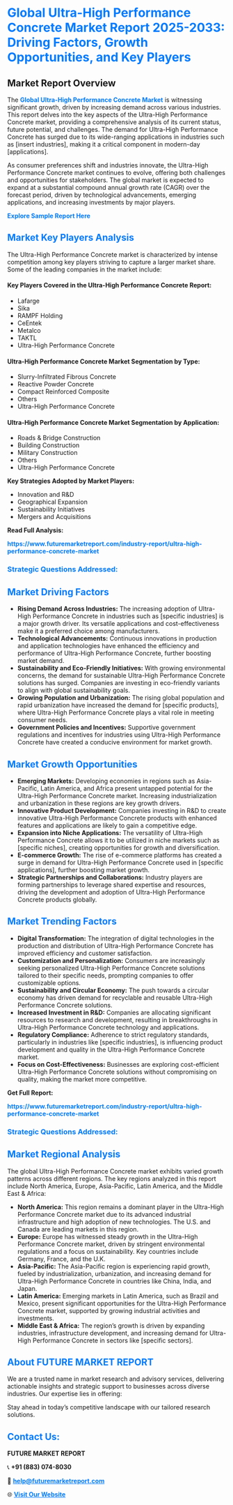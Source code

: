 <h1 style="color: #007BFF;">Global Ultra-High Performance Concrete Market Report 2025-2033: Driving Factors, Growth Opportunities, and Key Players</h1>

<section id="overview">
<h2>Market Report Overview</h2>
<p>The <a href="https://www.futuremarketreport.com/industry-report/ultra-high-performance-concrete-market" style="color: #007BFF; text-decoration: none;"><strong>Global Ultra-High Performance Concrete Market</strong></a> is witnessing significant growth, driven by increasing demand across various industries. This report delves into the key aspects of the Ultra-High Performance Concrete market, providing a comprehensive analysis of its current status, future potential, and challenges. The demand for Ultra-High Performance Concrete has surged due to its wide-ranging applications in industries such as [insert industries], making it a critical component in modern-day [applications].</p>
<p>As consumer preferences shift and industries innovate, the Ultra-High Performance Concrete market continues to evolve, offering both challenges and opportunities for stakeholders. The global market is expected to expand at a substantial compound annual growth rate (CAGR) over the forecast period, driven by technological advancements, emerging applications, and increasing investments by major players.</p>
</section>

<section id="overview">
<p><a href="https://www.futuremarketreport.com/request-sample/reportId=97175" style="color: #007BFF; text-decoration: none;"><strong>Explore Sample Report Here</strong></a></p>
</section>

<section id="key-players">
<h2 style="color: #007BFF;">Market Key Players Analysis</h2>
<p>The Ultra-High Performance Concrete market is characterized by intense competition among key players striving to capture a larger market share. Some of the leading companies in the market include:</p>
<h4>Key Players Covered in the Ultra-High Performance Concrete Report:</h4>
<ul><li>Lafarge</li><li>Sika</li><li>RAMPF Holding</li><li>CeEntek</li><li>Metalco</li><li>TAKTL</li><li>Ultra-High Performance Concrete</li></ul>
<h4>Ultra-High Performance Concrete Market Segmentation by Type:</h4>
<ul><li>Slurry-Infiltrated Fibrous Concrete</li><li>Reactive Powder Concrete</li><li>Compact Reinforced Composite</li><li>Others</li><li>Ultra-High Performance Concrete</li></ul>

<h4>Ultra-High Performance Concrete Market Segmentation by Application:</h4>
<ul><li>Roads &amp; Bridge Construction</li><li>Building Construction</li><li>Military Construction</li><li>Others</li><li>Ultra-High Performance Concrete</li></ul>
<p><strong>Key Strategies Adopted by Market Players:</strong></p>
<ul>
<li>Innovation and R&D</li>
<li>Geographical Expansion</li>
<li>Sustainability Initiatives</li>
<li>Mergers and Acquisitions</li>
</ul>
</section>

<section>
<p><strong>Read Full Analysis: </strong></p><a href="https://www.futuremarketreport.com/industry-report/ultra-high-performance-concrete-market" style="color: #007BFF; text-decoration: none;"><strong>https://www.futuremarketreport.com/industry-report/ultra-high-performance-concrete-market</strong></a>
<h3 style="color: #007BFF;">Strategic Questions Addressed:</h3>
</section>

<section id="driving-factors">
<h2 style="color: #007BFF;">Market Driving Factors</h2>
<ul>
<li><strong>Rising Demand Across Industries:</strong> The increasing adoption of Ultra-High Performance Concrete in industries such as [specific industries] is a major growth driver. Its versatile applications and cost-effectiveness make it a preferred choice among manufacturers.</li>
<li><strong>Technological Advancements:</strong> Continuous innovations in production and application technologies have enhanced the efficiency and performance of Ultra-High Performance Concrete, further boosting market demand.</li>
<li><strong>Sustainability and Eco-Friendly Initiatives:</strong> With growing environmental concerns, the demand for sustainable Ultra-High Performance Concrete solutions has surged. Companies are investing in eco-friendly variants to align with global sustainability goals.</li>
<li><strong>Growing Population and Urbanization:</strong> The rising global population and rapid urbanization have increased the demand for [specific products], where Ultra-High Performance Concrete plays a vital role in meeting consumer needs.</li>
<li><strong>Government Policies and Incentives:</strong> Supportive government regulations and incentives for industries using Ultra-High Performance Concrete have created a conducive environment for market growth.</li>
</ul>
</section>

<section id="growth-opportunities">
<h2 style="color: #007BFF;">Market Growth Opportunities</h2>
<ul>
<li><strong>Emerging Markets:</strong> Developing economies in regions such as Asia-Pacific, Latin America, and Africa present untapped potential for the Ultra-High Performance Concrete market. Increasing industrialization and urbanization in these regions are key growth drivers.</li>
<li><strong>Innovative Product Development:</strong> Companies investing in R&D to create innovative Ultra-High Performance Concrete products with enhanced features and applications are likely to gain a competitive edge.</li>
<li><strong>Expansion into Niche Applications:</strong> The versatility of Ultra-High Performance Concrete allows it to be utilized in niche markets such as [specific niches], creating opportunities for growth and diversification.</li>
<li><strong>E-commerce Growth:</strong> The rise of e-commerce platforms has created a surge in demand for Ultra-High Performance Concrete used in [specific applications], further boosting market growth.</li>
<li><strong>Strategic Partnerships and Collaborations:</strong> Industry players are forming partnerships to leverage shared expertise and resources, driving the development and adoption of Ultra-High Performance Concrete products globally.</li>
</ul>
</section>

<section id="trending-factors">
<h2 style="color: #007BFF;">Market Trending Factors</h2>
<ul>
<li><strong>Digital Transformation:</strong> The integration of digital technologies in the production and distribution of Ultra-High Performance Concrete has improved efficiency and customer satisfaction.</li>
<li><strong>Customization and Personalization:</strong> Consumers are increasingly seeking personalized Ultra-High Performance Concrete solutions tailored to their specific needs, prompting companies to offer customizable options.</li>
<li><strong>Sustainability and Circular Economy:</strong> The push towards a circular economy has driven demand for recyclable and reusable Ultra-High Performance Concrete solutions.</li>
<li><strong>Increased Investment in R&D:</strong> Companies are allocating significant resources to research and development, resulting in breakthroughs in Ultra-High Performance Concrete technology and applications.</li>
<li><strong>Regulatory Compliance:</strong> Adherence to strict regulatory standards, particularly in industries like [specific industries], is influencing product development and quality in the Ultra-High Performance Concrete market.</li>
<li><strong>Focus on Cost-Effectiveness:</strong> Businesses are exploring cost-efficient Ultra-High Performance Concrete solutions without compromising on quality, making the market more competitive.</li>
</ul>
</section>

<section>
<p><strong>Get Full Report: </strong></p><a href="https://www.futuremarketreport.com/industry-report/ultra-high-performance-concrete-market" style="color: #007BFF; text-decoration: none;"><strong>https://www.futuremarketreport.com/industry-report/ultra-high-performance-concrete-market</strong></a>
<h3 style="color: #007BFF;">Strategic Questions Addressed:</h3>
</section>


<section id="regional-analysis">
<h2 style="color: #007BFF;">Market Regional Analysis</h2>
<p>The global Ultra-High Performance Concrete market exhibits varied growth patterns across different regions. The key regions analyzed in this report include North America, Europe, Asia-Pacific, Latin America, and the Middle East & Africa:</p>
<ul>
<li><strong>North America:</strong> This region remains a dominant player in the Ultra-High Performance Concrete market due to its advanced industrial infrastructure and high adoption of new technologies. The U.S. and Canada are leading markets in this region.</li>
<li><strong>Europe:</strong> Europe has witnessed steady growth in the Ultra-High Performance Concrete market, driven by stringent environmental regulations and a focus on sustainability. Key countries include Germany, France, and the U.K.</li>
<li><strong>Asia-Pacific:</strong> The Asia-Pacific region is experiencing rapid growth, fueled by industrialization, urbanization, and increasing demand for Ultra-High Performance Concrete in countries like China, India, and Japan.</li>
<li><strong>Latin America:</strong> Emerging markets in Latin America, such as Brazil and Mexico, present significant opportunities for the Ultra-High Performance Concrete market, supported by growing industrial activities and investments.</li>
<li><strong>Middle East & Africa:</strong> The region’s growth is driven by expanding industries, infrastructure development, and increasing demand for Ultra-High Performance Concrete in sectors like [specific sectors].</li>
</ul>
</section>

<footer>
<h2 style="color: #007BFF;">About FUTURE MARKET REPORT</h2>
<p>We are a trusted name in market research and advisory services, delivering actionable insights and strategic support to businesses across diverse industries. Our expertise lies in offering:</p>

<p>Stay ahead in today’s competitive landscape with our tailored research solutions.</p>

<h2 style="color: #007BFF;">Contact Us:</h2>
<p><strong>FUTURE MARKET REPORT</strong></p>
<p>📞 <strong>+91 (883) 074-8030</strong></p>
<p>📧 <strong><a href="mailto:help@futuremarketreport.com" style="color: #007BFF;">help@futuremarketreport.com</a></strong></p>
<p>🌐 <strong><a href="https://www.futuremarketreport.com/" style="color: #007BFF;">Visit Our Website</a></strong></p>
</footer>